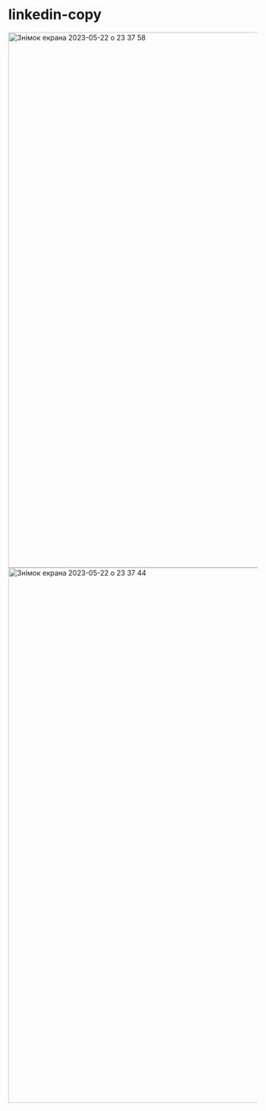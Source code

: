 # linkedin-copy
<img width="1080" alt="Знімок екрана 2023-05-22 о 23 37 58" src="https://github.com/DeM1-off/linkedin-copy/assets/52733818/0957eaac-d7e0-42cb-913f-dc02e350d328">


<img width="1080" alt="Знімок екрана 2023-05-22 о 23 37 44" src="https://github.com/DeM1-off/linkedin-copy/assets/52733818/4e39fdf7-8d76-478a-8984-03edbe46e6e7">
